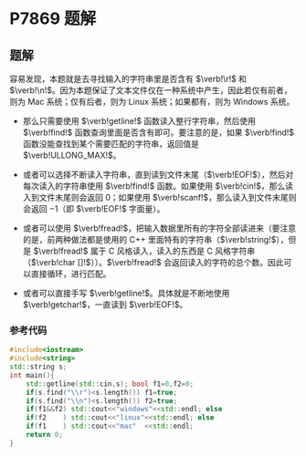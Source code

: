 # P7869 题解

## 题解

容易发现，本题就是去寻找输入的字符串里是否含有 $\verb!\r!$ 和 $\verb!\n!$。因为本题保证了文本文件仅在一种系统中产生，因此若仅有前者，则为 $\text{Mac}$ 系统；仅有后者，则为 $\text{Linux}$ 系统；如果都有，则为 $\text{Windows}$ 系统。

- 那么只需要使用 $\verb!getline!$ 函数读入整行字符串，然后使用 $\verb!find!$ 函数查询里面是否含有即可。要注意的是，如果 $\verb!find!$ 函数没能查找到某个需要匹配的字符串，返回值是 $\verb!ULLONG_MAX!$。

- 或者可以选择不断读入字符串，直到读到文件末尾（$\verb!EOF!$），然后对每次读入的字符串使用 $\verb!find!$ 函数。如果使用 $\verb!cin!$，那么读入到文件末尾则会返回 $0$；如果使用 $\verb!scanf!$，那么读入到文件末尾则会返回 $-1$（即 $\verb!EOF!$ 字面量）。

- 或者可以使用 $\verb!fread!$，把输入数据里所有的字符全部读进来（要注意的是，前两种做法都是使用的 $\text{C++}$ 里面特有的字符串（$\verb!string!$），但是 $\verb!fread!$ 属于 $\text{C}$ 风格读入，读入的东西是 $\text{C}$ 风格字符串（$\verb!char []!$））。$\verb!fread!$ 会返回读入的字符的总个数。因此可以直接循环，进行匹配。

- 或者可以直接手写 $\verb!getline!$。具体就是不断地使用 $\verb!getchar!$，一直读到 $\verb!EOF!$。

### 参考代码

```cpp
#include<iostream>
#include<string>
std::string s;
int main(){
    std::getline(std::cin,s); bool f1=0,f2=0;
    if(s.find("\\r")<s.length()) f1=true;
    if(s.find("\\n")<s.length()) f2=true;
    if(f1&&f2) std::cout<<"windows"<<std::endl; else 
    if(f2    ) std::cout<<"linux"<<std::endl; else 
    if(f1    ) std::cout<<"mac"  <<std::endl;
    return 0;
}
```